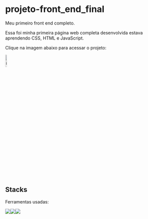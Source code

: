 # projeto-front_end_final
Meu primeiro front end completo.

Essa foi minha primeira página web completa desenvolvida estava aprendendo CSS, HTML e JavaScript.

Clique na imagem abaixo para acessar o projeto:

<a href="https://mateussuricato.github.io/projeto-front_end_final/" target="_blank"><img style="width:10%" src="https://www.acejundiai.com.br/wp-content/uploads/2019/06/png-internet-internet-icon-1600.png" alt="ícone pokedex"></a>

## Stacks
Ferramentas usadas:
<div style="display:flex">
<img src="https://img.icons8.com/color/48/000000/javascript--v1.png"/>
<img src="https://img.icons8.com/color/48/000000/html-5--v2.png"/>
<img src="https://img.icons8.com/color/48/000000/css3.png"/>
